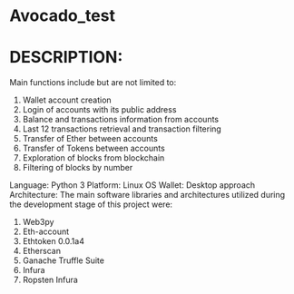 # Avocado_test

#  DESCRIPTION:

 Main functions include but are not limited to:
 1) Wallet account creation
 2) Login of accounts with its public address
 3) Balance and transactions information from accounts
 4) Last 12 transactions retrieval and transaction filtering
 5) Transfer of Ether between accounts
 6) Transfer of Tokens between accounts
 7) Exploration of blocks from blockchain
 8) Filtering of blocks by number

Language: Python 3
Platform: Linux OS
Wallet: Desktop approach
Architecture:
The main software libraries and architectures utilized during the development stage of this
project were:
1) Web3py
2) Eth-account
3) Ethtoken 0.0.1a4
4) Etherscan
5) Ganache Truffle Suite
6) Infura
7) Ropsten Infura






